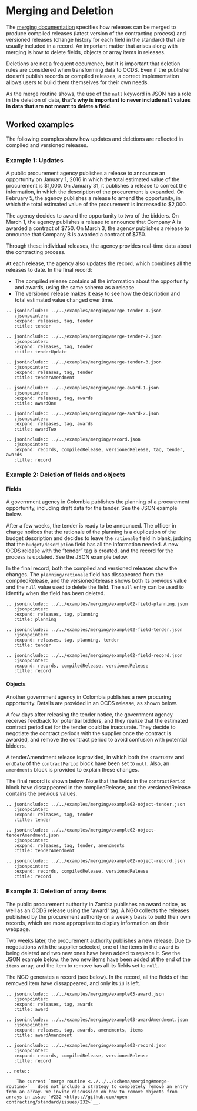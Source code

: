 # Merging and Deletion

The [merging documentation](../../schema/merging/) specifies how releases can be merged to produce compiled releases (latest version of the contracting process) and versioned releases (change history for each field in the standard) that are usually included in a record. An important matter that arises along with merging is how to delete fields, objects or array items in releases.

Deletions are not a frequent occurrence, but it is important that deletion rules are considered when transforming data to OCDS. Even if the publisher doesn’t publish records or compiled releases, a correct implementation allows users to build them themselves for their own needs.

As the merge routine shows, the use of the `null` keyword in JSON has a role in the deletion of data, **that’s why is important to never include `null` values in data that are not meant to delete a field**.

## Worked examples

The following examples show how updates and deletions are reflected in compiled and versioned releases.

### Example 1: Updates

A public procurement agency publishes a release to announce an opportunity on January 1, 2016 in which the total estimated value of the procurement is $1,000. On January 31, it publishes a release to correct the information, in which the description of the procurement is expanded. On February 5, the agency publishes a release to amend the opportunity, in which the total estimated value of the procurement is increased to $2,000.

The agency decides to award the opportunity to two of the bidders. On March 1, the agency publishes a release to announce that Company A is awarded a contract of $750. On March 3, the agency publishes a release to announce that Company B is awarded a contract of $750.

Through these individual releases, the agency provides real-time data about the contracting process.

At each release, the agency also updates the record, which combines all the releases to date. In the final record:

* The compiled release contains all the information about the opportunity and awards, using the same schema as a release.
* The versioned release makes it easy to see how the description and total estimated value changed over time.

```eval_rst
.. jsoninclude:: ../../examples/merging/merge-tender-1.json
   :jsonpointer:
   :expand: releases, tag, tender
   :title: tender

```

```eval_rst
.. jsoninclude:: ../../examples/merging/merge-tender-2.json
   :jsonpointer:
   :expand: releases, tag, tender
   :title: tenderUpdate

```

```eval_rst
.. jsoninclude:: ../../examples/merging/merge-tender-3.json
   :jsonpointer:
   :expand: releases, tag, tender
   :title: tenderAmendment

```

```eval_rst
.. jsoninclude:: ../../examples/merging/merge-award-1.json
   :jsonpointer:
   :expand: releases, tag, awards
   :title: awardOne

```

```eval_rst
.. jsoninclude:: ../../examples/merging/merge-award-2.json
   :jsonpointer:
   :expand: releases, tag, awards
   :title: awardTwo

```

```eval_rst
.. jsoninclude:: ../../examples/merging/record.json
   :jsonpointer:
   :expand: records, compiledRelease, versionedRelease, tag, tender, awards
   :title: record

```

### Example 2: Deletion of fields and objects

#### Fields

A government agency in Colombia publishes the planning of a procurement opportunity, including draft data for the tender. See the JSON example below.

After a few weeks, the tender is ready to be announced. The officer in charge notices that the rationale of the planning is a duplication of the budget description and decides to leave the `rationale` field in blank, judging that the `budget/description` field has all the information needed. A new OCDS release with the “tender” tag is created, and the record for the process is updated. See the JSON example below.

In the final record, both the compiled and versioned releases show the changes. The `planning/rationale` field has dissapeared from the compiledRelease, and the versionedRelease shows both its previous value and the `null` value used to delete the field. The `null` entry can be used to identify when the field has been deleted.

```eval_rst
.. jsoninclude:: ../../examples/merging/example02-field-planning.json
   :jsonpointer:
   :expand: releases, tag, planning
   :title: planning

```

```eval_rst
.. jsoninclude:: ../../examples/merging/example02-field-tender.json
   :jsonpointer:
   :expand: releases, tag, planning, tender
   :title: tender

```

```eval_rst
.. jsoninclude:: ../../examples/merging/example02-field-record.json
   :jsonpointer:
   :expand: records, compiledRelease, versionedRelease
   :title: record

```

#### Objects

Another government agency in Colombia publishes a new procuring opportunity. Details are provided in an OCDS release, as shown below.

A few days after releasing the tender notice, the government agency receives feedback for potential bidders, and they realize that the estimated contract period set for the tender could be inaccurate. They decide to negotiate the contract periods with the supplier once the contract is awarded, and remove the contract period to avoid confusion with potential bidders. 

A tenderAmendment release is provided, in which both the `startDate` and `endDate` of the `contractPeriod` block have been set to `null`. Also, an `amendments` block is provided to explain these changes.

The final record is shown below. Note that the fields in the `contractPeriod` block have dissappeared in the compiledRelease, and the versionedRelease contains the previous values.

```eval_rst
.. jsoninclude:: ../../examples/merging/example02-object-tender.json
   :jsonpointer: 
   :expand: releases, tag, tender
   :title: tender

```

```eval_rst
.. jsoninclude:: ../../examples/merging/example02-object-tenderAmendment.json
   :jsonpointer: 
   :expand: releases, tag, tender, amendments
   :title: tenderAmendment

```

```eval_rst
.. jsoninclude:: ../../examples/merging/example02-object-record.json
   :jsonpointer: 
   :expand: records, compiledRelease, versionedRelease
   :title: record

```

### Example 3: Deletion of array items

The public procurement authority in Zambia publishes an award notice, as well as an OCDS release using the 'award' tag. A NGO collects the releases published by the procurement authority on a weekly basis to build their own records, which are more appropriate to display information on their webpage. 

Two weeks later, the procurement authority publishes a new release. Due to negotiations with the supplier selected, one of the items in the award is being deleted and two new ones have been added to replace it. See the JSON example below: the two new items have been added at the end of the `items` array, and the item to remove has all its fields set to `null`.

The NGO generates a record (see below). In the record, all the fields of the removed item have dissappeared, and only its `id` is left.

```eval_rst
.. jsoninclude:: ../../examples/merging/example03-award.json
   :jsonpointer: 
   :expand: releases, tag, awards
   :title: award

```

```eval_rst
.. jsoninclude:: ../../examples/merging/example03-awardAmendment.json
   :jsonpointer: 
   :expand: releases, tag, awards, amendments, items
   :title: awardAmendment

```

```eval_rst
.. jsoninclude:: ../../examples/merging/example03-record.json
   :jsonpointer: 
   :expand: records, compiledRelease, versionedRelease
   :title: record

```

```eval_rst
.. note::

    The current `merge routine <../../../schema/merging#merge-routine>`__ does not include a strategy to completely remove an entry from an array. We invite discussion on how to remove objects from arrays in issue `#232 <https://github.com/open-contracting/standard/issues/232>`__.

```
